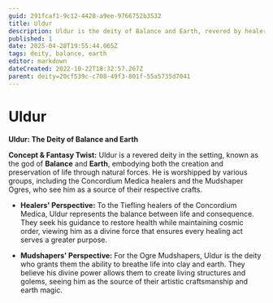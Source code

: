 ```yaml
---
guid: 291fcaf1-9c12-4428-a9ee-9766752b3532
title: Uldur
description: Uldur is the deity of Balance and Earth, revered by healers and earth-shaping Ogres alike, embodying the creation and preservation of life through natural forces.
published: 1
date: 2025-04-28T19:55:44.065Z
tags: deity, balance, earth
editor: markdown
dateCreated: 2022-10-22T18:32:57.267Z
parent: deity=20cf539c-c708-49f3-801f-55a5735d7041
---
```


# Uldur
**Uldur: The Deity of Balance and Earth**

**Concept & Fantasy Twist:**
Uldur is a revered deity in the setting, known as the god of **Balance** and **Earth**, embodying both the creation and preservation of life through natural forces. He is worshipped by various groups, including the Concordium Medica healers and the Mudshaper Ogres, who see him as a source of their respective crafts.

- **Healers' Perspective:** To the Tiefling healers of the Concordium Medica, Uldur represents the balance between life and consequence. They seek his guidance to restore health while maintaining cosmic order, viewing him as a divine force that ensures every healing act serves a greater purpose.

- **Mudshapers' Perspective:** For the Ogre Mudshapers, Uldur is the deity who grants them the ability to breathe life into clay and earth. They believe his divine power allows them to create living structures and golems, seeing him as the source of their artistic craftsmanship and earth magic.
